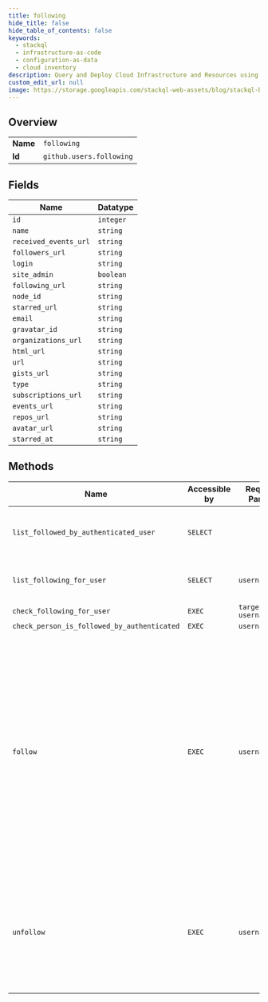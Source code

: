 ```yaml
---
title: following
hide_title: false
hide_table_of_contents: false
keywords:
  - stackql
  - infrastructure-as-code
  - configuration-as-data
  - cloud inventory
description: Query and Deploy Cloud Infrastructure and Resources using SQL
custom_edit_url: null
image: https://storage.googleapis.com/stackql-web-assets/blog/stackql-blog-post-featured-image.png
---
```

  
    

## Overview
<table><tbody>
<tr><td><b>Name</b></td><td><code>following</code></td></tr>
<tr><td><b>Id</b></td><td><code>github.users.following</code></td></tr>
</tbody></table>

## Fields
| Name | Datatype |
| ---- | -------- |
| `id` | `integer` |
| `name` | `string` |
| `received_events_url` | `string` |
| `followers_url` | `string` |
| `login` | `string` |
| `site_admin` | `boolean` |
| `following_url` | `string` |
| `node_id` | `string` |
| `starred_url` | `string` |
| `email` | `string` |
| `gravatar_id` | `string` |
| `organizations_url` | `string` |
| `html_url` | `string` |
| `url` | `string` |
| `gists_url` | `string` |
| `type` | `string` |
| `subscriptions_url` | `string` |
| `events_url` | `string` |
| `repos_url` | `string` |
| `avatar_url` | `string` |
| `starred_at` | `string` |
## Methods
| Name | Accessible by | Required Params | Description |
| ---- | ------------- | --------------- | ----------- |
| `list_followed_by_authenticated_user` | `SELECT` |  | Lists the people who the authenticated user follows. |
| `list_following_for_user` | `SELECT` | `username` | Lists the people who the specified user follows. |
| `check_following_for_user` | `EXEC` | `target_user, username` |  |
| `check_person_is_followed_by_authenticated` | `EXEC` | `username` |  |
| `follow` | `EXEC` | `username` | Note that you'll need to set `Content-Length` to zero when calling out to this endpoint. For more information, see "[HTTP verbs](https://docs.github.com/rest/overview/resources-in-the-rest-api#http-verbs)."<br /><br />Following a user requires the user to be logged in and authenticated with basic auth or OAuth with the `user:follow` scope. |
| `unfollow` | `EXEC` | `username` | Unfollowing a user requires the user to be logged in and authenticated with basic auth or OAuth with the `user:follow` scope. |
